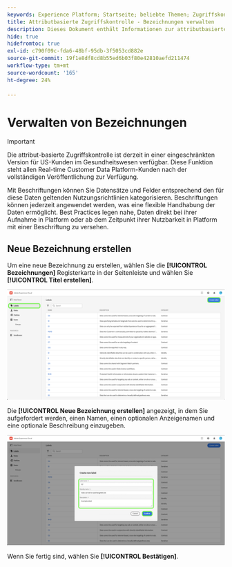 ```yaml
---
keywords: Experience Platform; Startseite; beliebte Themen; Zugriffskontrolle; attributbasierte Zugriffskontrolle; ABAC
title: Attributbasierte Zugriffskontrolle - Bezeichnungen verwalten
description: Dieses Dokument enthält Informationen zur attributbasierten Zugriffskontrolle in Adobe Experience Platform
hide: true
hidefromtoc: true
exl-id: c790f09c-fda6-48bf-95db-3f5053cd882e
source-git-commit: 19f1e8df8cd8b55ed6b03f80e42810aefd211474
workflow-type: tm+mt
source-wordcount: '165'
ht-degree: 24%

---
```


# Verwalten von Bezeichnungen

>[!IMPORTANT]
>
>Die attribut-basierte Zugriffskontrolle ist derzeit in einer eingeschränkten Version für US-Kunden im Gesundheitswesen verfügbar. Diese Funktion steht allen Real-time Customer Data Platform-Kunden nach der vollständigen Veröffentlichung zur Verfügung.

Mit Beschriftungen können Sie Datensätze und Felder entsprechend den für diese Daten geltenden Nutzungsrichtlinien kategorisieren. Beschriftungen können jederzeit angewendet werden, was eine flexible Handhabung der Daten ermöglicht. Best Practices legen nahe, Daten direkt bei ihrer Aufnahme in Platform oder ab dem Zeitpunkt ihrer Nutzbarkeit in Platform mit einer Beschriftung zu versehen.

## Neue Bezeichnung erstellen

Um eine neue Bezeichnung zu erstellen, wählen Sie die **[!UICONTROL Bezeichnungen]** Registerkarte in der Seitenleiste und wählen Sie **[!UICONTROL Titel erstellen]**.

![flac-new-label](../../images/flac-ui/create-label.png)

Die **[!UICONTROL Neue Bezeichnung erstellen]** angezeigt, in dem Sie aufgefordert werden, einen Namen, einen optionalen Anzeigenamen und eine optionale Beschreibung einzugeben.

![new-label-info](../../images/flac-ui/new-label-info.png)

Wenn Sie fertig sind, wählen Sie **[!UICONTROL Bestätigen]**.

